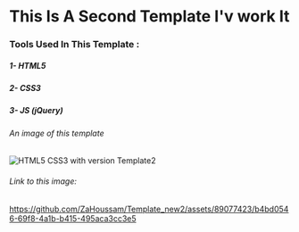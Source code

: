 # This Is A Second Template I'v work It

### Tools Used In This Template :
##### 1- HTML5
##### 2- CSS3
##### 3- JS (jQuery)
###### An image of this template
![HTML5   CSS3 with version Template2](https://github.com/ZaHoussam/Template_new2/assets/89077423/b4bd0546-69f8-4a1b-b415-495aca3cc3e5)

###### Link to this image:
https://github.com/ZaHoussam/Template_new2/assets/89077423/b4bd0546-69f8-4a1b-b415-495aca3cc3e5

